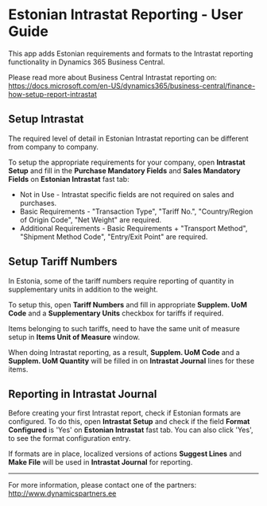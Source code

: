 ---
---
# Estonian Intrastat Reporting - User Guide
This app adds Estonian requirements and formats to the Intrastat reporting functionality in Dynamics 365 Business Central.

Please read more about Business Central Intrastat reporting on:  
https://docs.microsoft.com/en-US/dynamics365/business-central/finance-how-setup-report-intrastat

## Setup Intrastat
The required level of detail in Estonian Intrastat reporting can be different from company to company.

To setup the appropriate requirements for your company,  open **Intrastat Setup** and fill in the **Purchase Mandatory Fields** and **Sales Mandatory Fields** on **Estonian Intrastat** fast tab:
* Not in Use - Intrastat specific fields are not required on sales and purchases.
* Basic Requirements - "Transaction Type", "Tariff No.", "Country/Region of Origin Code", "Net Weight" are required.
* Additional Requirements - Basic Requirements + "Transport Method", "Shipment Method Code", "Entry/Exit Point" are required.

## Setup Tariff Numbers
In Estonia, some of the tariff numbers require reporting of quantity in supplementary units in addition to the weight.

To setup this, open **Tariff Numbers** and fill in appropriate **Supplem. UoM Code** and a **Supplementary Units** checkbox for tariffs if required.

Items belonging to such tariffs, need to have the same unit of measure setup in **Items Unit of Measure** window.

When doing Intrastat reporting, as a result, **Supplem. UoM Code** and a **Supplem. UoM Quantity** will be filled in on **Intrastat Journal** lines for these items.

## Reporting in Intrastat Journal
Before creating your first Intrastat report, check if Estonian formats are configured. To do this, open **Intrastat Setup** and check if the field **Format Configured** is 'Yes' on **Estonian Intrastat** fast tab. You can also click 'Yes', to see the format configuration entry.

If formats are in place, localized versions of actions **Suggest Lines** and **Make File** will be used in **Intrastat Journal** for reporting.

***

For more information, please contact one of the partners:  
http://www.dynamicspartners.ee
